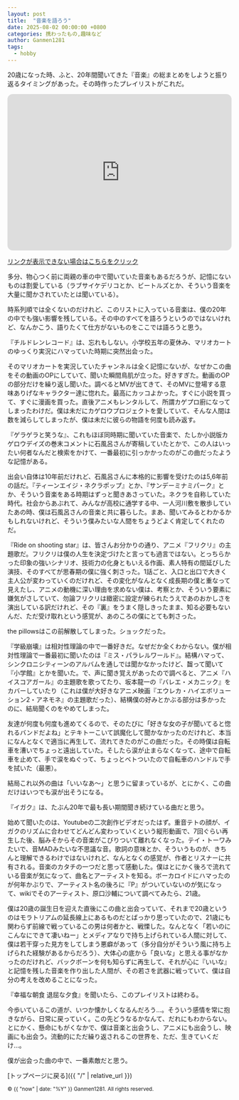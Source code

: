 ```yaml
---
layout: post
title:  "音楽を語ろう"
date: 2025-08-02 00:00:00 +0800
categories: 携わったもの,趣味など
author: Ganmen1281
tags:
  - hobby
---
```


20歳になった時、ふと、20年間聞いてきた『音楽』の総まとめをしようと振り返るタイミングがあった。その時作ったプレイリストがこれだ。

<iframe data-testid="embed-iframe" style="border-radius:12px" src="https://open.spotify.com/embed/playlist/13kOqzK1S0wl8mFejDbW6q?utm_source=generator" width="100%" height="352" frameBorder="0" allowfullscreen="" allow="autoplay; clipboard-write; encrypted-media; fullscreen; picture-in-picture" loading="lazy"></iframe>

[リンクが表示できない場合はこちらをクリック](https://open.spotify.com/playlist/13kOqzK1S0wl8mFejDbW6q?si=2aaaa1c4a2a84c6c)

多分、物心つく前に両親の車の中で聞いていた音楽もあるだろうが、記憶にないものは割愛している（ラブサイケデリコとか、ビートルズとか、そういう音楽を大量に聞かされていたとは聞いている）。

時系列順では全くないのだけれど、このリストに入っている音楽は、僕の20年の中でも強い影響を残している。その中のすべてを語ろうというのではないけれど、なんかこう、語りたくて仕方がないものをここでは語ろうと思う。

『チルドレンレコード』は、忘れもしない。小学校五年の夏休み、マリオカートのゆっくり実況にハマっていた時期に突然出会った。

そのマリオカートを実況していたチャンネルは全く記憶にないが、なぜかこの曲をその動画のOPにしていて、聞いた瞬間鳥肌が立った。好きすぎた。動画のOPの部分だけを繰り返し聞いた。調べるとMVが出てきて、そのMVに登場する意味ありげなキャラクター達に惚れた。最高にカッコよかった。すぐに小説を買って、すぐに漫画を買った。直後アニメもレンタルして、所謂カゲプロ廚になってしまったわけだ。僕は未だにカゲロウプロジェクトを愛していて、そんな人間は数を減らしてしまったが、僕は未だに彼らの物語を何度も読み返す。

『ゲラゲラと笑うな』、これもほぼ同時期に聞いていた音楽で、たしか小説版カゲロウデイズの巻末コメントに石風呂さんが寄稿していたとかで、この人はいったい何者なんだと検索をかけて、一番最初に引っかかったのがこの曲だったような記憶がある。

出会い自体は10年前だけれど、石風呂さんに本格的に影響を受けたのは5,6年前の話だ。『ティーンエイジ・ネクラポップ』とか、『サンデーミナミパーク』とか、そういう音楽をある時期はずっと聞きあさっていた。ネクラを自称していた時代。社会からあぶれて、みんなが高校に通学する中、一人河川敷を散歩していたあの時、僕は石風呂さんの音楽と共に暮らした。まあ、聞いてみるとわかるかもしれないけれど、そういう僕みたいな人間をちょうどよく肯定してくれたのだ。

『Ride on shooting star』は、皆さんお分かりの通り、アニメ『フリクリ』の主題歌だ。フリクリは僕の人生を決定づけたと言っても過言ではない。とっちらかった印象の強いシナリオ、技術力の化身ともいえる作画、素人特有の間延びした演技、そのすべてが思春期の僕に強く刺さった。1話ごと、入口と出口で大きく主人公が変わっていくのだけれど、その変化がなんとなく成長期の僕と重なって見えたし、アニメの動機に深い理由を求めない僕は、考察とか、そういう要素に嫌気がさしていて、勿論フリクリは緻密に設定が練られたうえであのおかしさを演出している訳だけれど、その『裏』をうまく隠しきったまま、知る必要もないんだ、ただ受け取れという感覚が、あのころの僕にとても刺さった。

the pillowsはこの前解散してしまった。ショックだった。

『学級崩壊』は相対性理論の中で一番好きだ。なぜだか全くわからない。僕が相対性理論で一番最初に聞いたのは『ミス・パラレルワールド』。結構ハマって、シンクロニシティーンのアルバムを通しでは聞かなかったけど、齧って聞いて『小学館』とかを聞いた。で、声に聞き覚えがあったので調べると、アニメ『ハイスコアガール』の主題歌を歌ってたり、坂本龍一の『バレエ・メカニック』をカバーしていたり（これは僕が大好きなアニメ映画『エウレカ・ハイエボリューション2・アネモネ』の主題歌だった）、結構僕の好みとかぶる部分は多かったのに、結局聞くのをやめてしまった。

友達が何度も何度も進めてくるので、そのたびに「好きな女の子が聞いてると惚れるバンドだよね」とテキトーこいて誤魔化して聞かなかったのだけれど、本当になんとなくで適当に再生して、流れてきたのがこの曲だった。その時僕は自転車を漕いでちょっと遠出していた。そしたら涙が止まらなくなって、途中で自転車を止めて、手で涙をぬぐって、ちょっとベトついたので自転車のハンドルで手を拭いた（最悪）。

結局これ以外の曲は「いいなあ～」と思うに留まっているが、とにかく、この曲だけはいつでも涙が出そうになる。

『イガク』は、たぶん20年で最も長い期間聞き続けている曲だと思う。

始めて聞いたのは、Youtubeの二次創作ビデオだったはず。重音テトの顔が、イガクのリズムに合わせてどんどん変わっていくという縦形動画で、7回ぐらい再生した後、脳みそからその音楽がこびりついて離れなくなった。テイ・トーワみたいで、音MADみたいな不思議な音。歌詞の意味とか、そういうものが、きちんと理解できるわけではないけれど、なんとなくの感覚が、作者とリスナーに共有される。音楽のカタチの一つだと思って感動した。僕はとにかく後ろで流れている音楽が気になって、曲名とアーティストを知る。ボーカロイドにハマったのが何年かぶりで、アーティスト名の後ろに『P』がついていないのが気になって、wikiでそのアーティスト、原口沙輔について調べてみたら、21歳。

僕は20歳の誕生日を迎えた直後にこの曲と出会っていて、それまで20歳というのはモラトリアムの延長線上にあるものだとばっかり思っていたので、21歳にも関わらず前線で戦っているこの男は何者かと、戦慄した。なんとなく「若いのにこんなにできて凄いねー」とメディアなりで持ち上げられている人間に対して、僕は若干穿った見方をしてしまう悪癖があって（多分自分がそういう風に持ち上げられた経験があるからだろう）、大体心の底から「良いな」と思える事がなかったのだけれど、バックボーンを何も知らずに再生して、それが心に『いいな』と記憶を残した音楽を作り出した人間が、その若さを武器に戦っていて、僕は自分の考えを改めることになった。

『幸福な朝食 退屈な夕食』を聞いたら、このプレイリストは終わる。

今歩いているこの道が、いつか懐かしくなるんだろう...。そういう感情を常に抱きながら、日常に戻っていく。この先どうなるかなんて、だれにもわからない。とにかく、懸命にもがくなかで、僕は音楽と出会うし、アニメにも出会うし、映画にも出会う。流動的にただ繰り返されるこの世界を、ただ、生きていくだけ...。

僕が出会った曲の中で、一番素敵だと思う。


 [トップページに戻る]({{ "/" | relative_url }})

 [喜多]: https://m.youtube.com/@紀淡海峡/videos?fbclid=PAQ0xDSwL1INZleHRuA2FlbQIxMAABp0CFIxDmtYZrmKCvueG2LfZ16Swg1o8OjSXJNDp6zACmdAy6wmp2zaZohFoC_aem_eKzHv--5e-83c65KlqszIQ
 [hasaka]: https://x.com/fasaka_2
 [Annie beatz]: https://x.com/Annie_beatz
[コブトリ]: https://x.com/mellorine062
[菊川倖輝]: https://www.instagram.com/k5i2u2a2o?igsh=Y3Nqa3Z6cTNoamR0
[そーど]: https://x.com/sword_aiueo0917
[わい]: https://x.com/wauwauw_au
[JDID]: https://www.instagram.com/jdid_.66?igsh=eTExaG5yaG5yejIw
[taian.pic]: https://www.instagram.com/taian.pic?igsh=MTZka3AyN2VhZzkzOQ%3D%3D&utm_source=qr

<p><small>&copy; {{ "now" | date: "%Y" }} Ganmen1281. All rights reserved.</small></p>